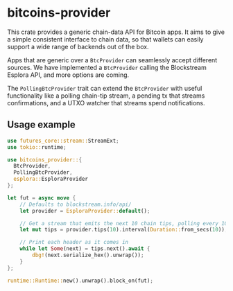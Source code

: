 # bitcoins-provider

This crate provides a generic chain-data API for Bitcoin apps. It aims to give
a simple consistent interface to chain data, so that wallets can easily support
a wide range of backends out of the box.

Apps that are generic over a `BtcProvider` can seamlessly accept different
sources. We have implemented a `BtcProvider` calling the Blockstream Esplora
API, and more options are coming.

The `PollingBtcProvider` trait can extend the `BtcProvider` with useful
functionality like a polling chain-tip stream, a pending tx that streams
confirmations, and a UTXO watcher that streams spend notifications.

## Usage example

```rust
use futures_core::stream::StreamExt;
use tokio::runtime;

use bitcoins_provider::{
  BtcProvider,
  PollingBtcProvider,
  esplora::EsploraProvider
};

let fut = async move {
    // Defaults to blockstream.info/api/
    let provider = EsploraProvider::default();

    // Get a stream that emits the next 10 chain tips, polling every 10 seconds
    let mut tips = provider.tips(10).interval(Duration::from_secs(10));

    // Print each header as it comes in
    while let Some(next) = tips.next().await {
        dbg!(next.serialize_hex().unwrap());
    }
};

runtime::Runtime::new().unwrap().block_on(fut);
```
